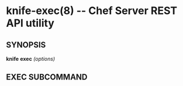 knife-exec(8) -- Chef Server REST API utility
========================================

## SYNOPSIS

__knife__ __exec__ _(options)_

## EXEC SUBCOMMAND

